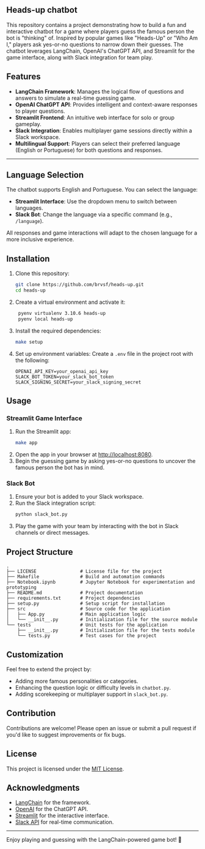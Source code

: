 ## Heads-up chatbot

This repository contains a project demonstrating how to build a fun and interactive chatbot for a game where players guess the famous person the bot is "thinking" of. Inspired by popular games like "Heads-Up" or "Who Am I," players ask yes-or-no questions to narrow down their guesses. The chatbot leverages LangChain, OpenAI's ChatGPT API, and Streamlit for the game interface, along with Slack integration for team play.

## Features

- **LangChain Framework**: Manages the logical flow of questions and answers to simulate a real-time guessing game.
- **OpenAI ChatGPT API**: Provides intelligent and context-aware responses to player questions.
- **Streamlit Frontend**: An intuitive web interface for solo or group gameplay.
- **Slack Integration**: Enables multiplayer game sessions directly within a Slack workspace.
- **Multilingual Support**: Players can select their preferred language (English or Portuguese) for both questions and responses.

---

## Language Selection

The chatbot supports English and Portuguese. You can select the language:
- **Streamlit Interface**: Use the dropdown menu to switch between languages.
- **Slack Bot**: Change the language via a specific command (e.g., `/language`).

All responses and game interactions will adapt to the chosen language for a more inclusive experience.

## Installation

1. Clone this repository:
   ```bash
   git clone https://github.com/brvsf/heads-up.git
   cd heads-up
   ```

2. Create a virtual environment and activate it:
   ```bash
    pyenv virtualenv 3.10.6 heads-up
    pyenv local heads-up
   ```

3. Install the required dependencies:
   ```bash
   make setup
   ```

4. Set up environment variables:
   Create a `.env` file in the project root with the following:
   ```env
   OPENAI_API_KEY=your_openai_api_key
   SLACK_BOT_TOKEN=your_slack_bot_token
   SLACK_SIGNING_SECRET=your_slack_signing_secret
   ```

## Usage

### Streamlit Game Interface

1. Run the Streamlit app:
   ```bash
   make app
   ```
2. Open the app in your browser at [http://localhost:8080](http://localhost:8080).
3. Begin the guessing game by asking yes-or-no questions to uncover the famous person the bot has in mind.

### Slack Bot

1. Ensure your bot is added to your Slack workspace.
2. Run the Slack integration script:
   ```bash
   python slack_bot.py
   ```
3. Play the game with your team by interacting with the bot in Slack channels or direct messages.

## Project Structure

```
.
├── LICENSE                # License file for the project
├── Makefile               # Build and automation commands
├── Notebook.ipynb         # Jupyter Notebook for experimentation and prototyping
├── README.md              # Project documentation
├── requirements.txt       # Project dependencies
├── setup.py               # Setup script for installation
├── src                    # Source code for the application
│   ├── App.py             # Main application logic
│   └── __init__.py        # Initialization file for the source module
└── tests                  # Unit tests for the application
    ├── __init__.py        # Initialization file for the tests module
    └── tests.py           # Test cases for the project
```

## Customization

Feel free to extend the project by:
- Adding more famous personalities or categories.
- Enhancing the question logic or difficulty levels in `chatbot.py`.
- Adding scorekeeping or multiplayer support in `slack_bot.py`.

## Contribution

Contributions are welcome! Please open an issue or submit a pull request if you'd like to suggest improvements or fix bugs.

## License

This project is licensed under the [MIT License](LICENSE).

## Acknowledgments

- [LangChain](https://langchain.com) for the framework.
- [OpenAI](https://openai.com) for the ChatGPT API.
- [Streamlit](https://streamlit.io) for the interactive interface.
- [Slack API](https://api.slack.com) for real-time communication.

---

Enjoy playing and guessing with the LangChain-powered game bot! 🚀

